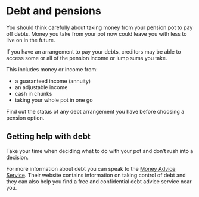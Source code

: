# Debt and pensions

You should think carefully about taking money from your pension pot to pay off debts. Money you take from your pot now could leave you with less to live on in the future.

If you have an arrangement to pay your debts, creditors may be able to access some or all of the pension income or lump sums you take.

This includes money or income from:

* a guaranteed income (annuity)
* an adjustable income
* cash in chunks
* taking your whole pot in one go

Find out the status of any debt arrangement you have before choosing a pension option.

## Getting help with debt

Take your time when deciding what to do with your pot and don’t rush into a decision.

For more information about debt you can speak to the [Money Advice Service](https://www.moneyadviceservice.org.uk/cy). Their website contains information on taking control of debt and they can also help you find a free and confidential debt advice service near you.

